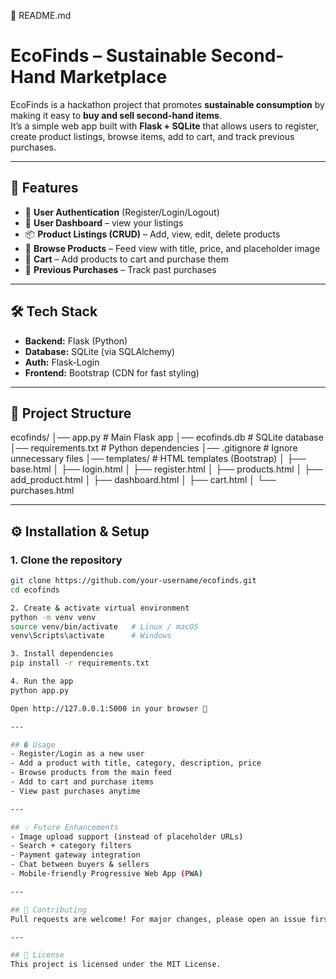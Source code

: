 📄 README.md
# EcoFinds – Sustainable Second-Hand Marketplace

EcoFinds is a hackathon project that promotes **sustainable consumption** by making it easy to **buy and sell second-hand items**.  
It’s a simple web app built with **Flask + SQLite** that allows users to register, create product listings, browse items, add to cart, and track previous purchases.

---

## 🚀 Features
- 🔑 **User Authentication** (Register/Login/Logout)
- 👤 **User Dashboard** – view your listings
- 📦 **Product Listings (CRUD)** – Add, view, edit, delete products
- 🔎 **Browse Products** – Feed view with title, price, and placeholder image
- 🛒 **Cart** – Add products to cart and purchase them
- 📜 **Previous Purchases** – Track past purchases

---

## 🛠️ Tech Stack
- **Backend:** Flask (Python)
- **Database:** SQLite (via SQLAlchemy)
- **Auth:** Flask-Login
- **Frontend:** Bootstrap (CDN for fast styling)

---

## 📂 Project Structure


ecofinds/
│── app.py # Main Flask app
│── ecofinds.db # SQLite database
│── requirements.txt # Python dependencies
│── .gitignore # Ignore unnecessary files
│── templates/ # HTML templates (Bootstrap)
│ ├── base.html
│ ├── login.html
│ ├── register.html
│ ├── products.html
│ ├── add_product.html
│ ├── dashboard.html
│ ├── cart.html
│ └── purchases.html


---

## ⚙️ Installation & Setup

### 1. Clone the repository
```bash
git clone https://github.com/your-username/ecofinds.git
cd ecofinds

2. Create & activate virtual environment
python -m venv venv
source venv/bin/activate   # Linux / macOS
venv\Scripts\activate      # Windows

3. Install dependencies
pip install -r requirements.txt

4. Run the app
python app.py

Open http://127.0.0.1:5000 in your browser 🎉

---

## � Usage
- Register/Login as a new user
- Add a product with title, category, description, price
- Browse products from the main feed
- Add to cart and purchase items
- View past purchases anytime

---

## 💡 Future Enhancements
- Image upload support (instead of placeholder URLs)
- Search + category filters
- Payment gateway integration
- Chat between buyers & sellers
- Mobile-friendly Progressive Web App (PWA)

---

## 🤝 Contributing
Pull requests are welcome! For major changes, please open an issue first to discuss what you would like to change.

---

## 📄 License
This project is licensed under the MIT License.